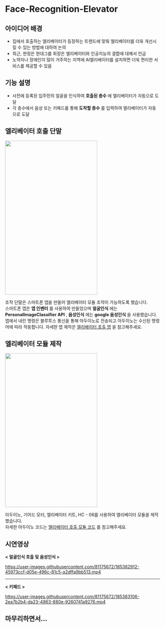 # Face-Recognition-Elevator
## 아이디어 배경
- 집에서 호출하는 엘리베이터가 등장하는 트렌드에 맞춰 엘리베이터를 더욱 개선시킬 수 있는 방법에 대하여 논의
- 최근, 현정은 현대그룹 회장은 엘리베이터와 인공지능의 결합에 대해서 언급
- 노약자나 장애인이 많이 거주하는 지역에 AI엘리베이터를 설치하면 더욱 편리한 서비스를 제공할 수 있음

## 기능 설명
- 사전에 등록된 입주민의 얼굴을 인식하여 **호출된 층수** 에 엘리베이터가 자동으로 도달
- 각 층수에서 음성 또는 키패드를 통해 **도착할 층수** 를 입력하여 엘리베이터가 자동으로 도달                 
                   



## 엘리베이터 호출 단말
<img src="https://user-images.githubusercontent.com/81175672/185378527-8abceaf7-3d43-411b-884b-07e90e3f460d.gif"  width="300" height="500"/>                        

조작 단말은 스마트폰 앱을 만들어 엘리베이터 모듈 조작이 가능하도록 했습니다.                                          
스마트폰 앱은 **앱 인벤터** 를 사용하여 만들었으며 **얼굴인식** 에는 **PersonalImageClassifier API** , **음성인식** 에는 **google 음성인식** 을 사용했습니다.         
앱에서 내린 명령은 블루투스 통신을 통해 아두이노로 전송되고 아두이노는 수신된 명령어에 따라 작동합니다.
자세한 앱 제작은 [엘리베이터 호출 앱](https://github.com/RyuJungSoo/Face_Recognition_Elevator/blob/main/%EC%97%98%EB%A6%AC%EB%B2%A0%EC%9D%B4%ED%84%B0%20%ED%98%B8%EC%B6%9C%20%EC%95%B1/%EC%97%98%EB%A6%AC%EB%B2%A0%EC%9D%B4%ED%84%B0%20%ED%98%B8%EC%B6%9C%20%EC%95%B1%20%EC%B5%9C%EC%A2%85.md) 을 참고해주세요.           

## 엘리베이터 모듈 제작
<img src="https://user-images.githubusercontent.com/81175672/185380484-313b5835-7334-4208-8c45-9fc025da8afc.jpg"  width="300" height="500"/>             

아두이노, 기어드 모터, 엘리베이터 키트, HC - 06를 사용하여 엘리베이터 모듈을 제작했습니다.          
자세한 아두이노 코드는 [엘리베이터 호출 모듈 코드](https://github.com/RyuJungSoo/Face_Recognition_Elevator/blob/main/%EC%95%84%EB%91%90%EC%9D%B4%EB%85%B8%20%EC%BD%94%EB%93%9C/%EC%95%84%EB%91%90%EC%9D%B4%EB%85%B8%20%EC%BD%94%EB%93%9C%20%EC%B5%9C%EC%A2%85.md) 를 참고해주세요.                 

## 시연영상
**< 얼굴인식 호출 및 음성인식 >**                       

https://user-images.githubusercontent.com/81175672/185382912-45973ccf-d05e-496c-81c5-a2dffa9bb513.mp4                    

***           
**< 키패드 >**              

https://user-images.githubusercontent.com/81175672/185383106-2ea7b2b4-da23-4863-880e-9260741a9276.mp4                

## 마무리하면서...

















